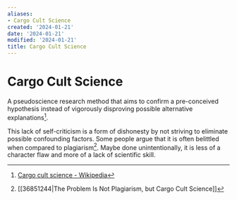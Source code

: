 ```yaml
---
aliases:
- Cargo Cult Science
created: '2024-01-21'
date: '2024-01-21'
modified: '2024-01-21'
title: Cargo Cult Science
---
```


# Cargo Cult Science

A pseudoscience research method that aims to confirm a pre-conceived hypothesis instead of vigorously disproving possible alternative explanations[^1].

This lack of self-criticism is a form of dishonesty by not striving to eliminate possible confounding factors. Some people argue that it is often belittled when compared to plagiarism[^2]. Maybe done unintentionally, it is less of a character flaw and more of a lack of scientific skill.

[^1]: [Cargo cult science - Wikipedia](https://en.wikipedia.org/wiki/Cargo_cult_science)
[^2]: [[36851244|The Problem Is Not Plagiarism, but Cargo Cult Science]]